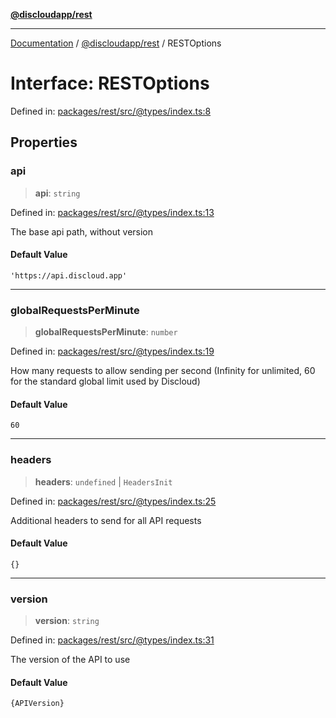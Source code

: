 [**@discloudapp/rest**](../README.md)

***

[Documentation](../../../packages.md) / [@discloudapp/rest](../README.md) / RESTOptions

# Interface: RESTOptions

Defined in: [packages/rest/src/@types/index.ts:8](https://github.com/discloud/discloud.app/blob/1458affc9a022eb2fc5fe37e7b3b002130b2fdad/packages/rest/src/@types/index.ts#L8)

## Properties

### api

> **api**: `string`

Defined in: [packages/rest/src/@types/index.ts:13](https://github.com/discloud/discloud.app/blob/1458affc9a022eb2fc5fe37e7b3b002130b2fdad/packages/rest/src/@types/index.ts#L13)

The base api path, without version

#### Default Value

`'https://api.discloud.app'`

***

### globalRequestsPerMinute

> **globalRequestsPerMinute**: `number`

Defined in: [packages/rest/src/@types/index.ts:19](https://github.com/discloud/discloud.app/blob/1458affc9a022eb2fc5fe37e7b3b002130b2fdad/packages/rest/src/@types/index.ts#L19)

How many requests to allow sending per second (Infinity for unlimited, 60 for the standard global limit used by Discloud)

#### Default Value

`60`

***

### headers

> **headers**: `undefined` \| `HeadersInit`

Defined in: [packages/rest/src/@types/index.ts:25](https://github.com/discloud/discloud.app/blob/1458affc9a022eb2fc5fe37e7b3b002130b2fdad/packages/rest/src/@types/index.ts#L25)

Additional headers to send for all API requests

#### Default Value

`{}`

***

### version

> **version**: `string`

Defined in: [packages/rest/src/@types/index.ts:31](https://github.com/discloud/discloud.app/blob/1458affc9a022eb2fc5fe37e7b3b002130b2fdad/packages/rest/src/@types/index.ts#L31)

The version of the API to use

#### Default Value

`{APIVersion}`
